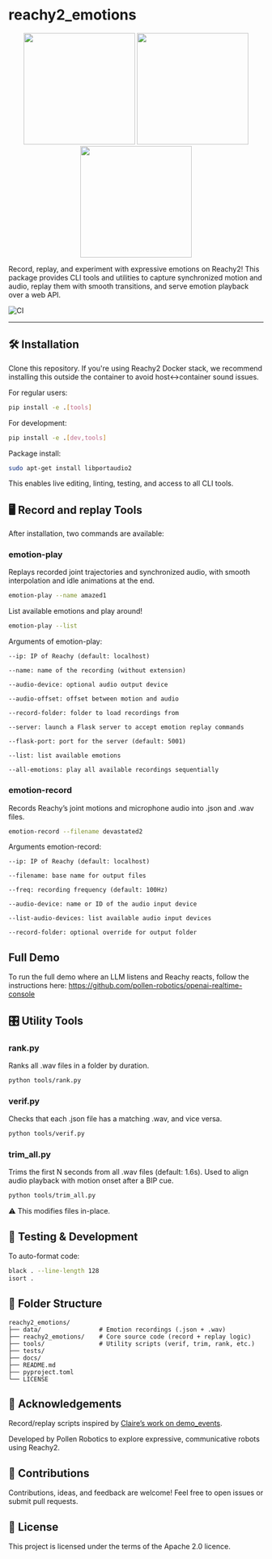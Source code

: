 # reachy2_emotions

<div align="center">
  <img src="docs/gifs/accueillant1-pink-small.gif" width="220"/>
  <img src="docs/gifs/gene1-deepblue-small.gif" width="220"/>
  <img src="docs/gifs/perdu1-yellow-small.gif" width="220"/>
</div>

Record, replay, and experiment with expressive emotions on Reachy2!
This package provides CLI tools and utilities to capture synchronized motion and audio, replay them with smooth transitions, and serve emotion playback over a web API.

![CI](https://github.com/pollen-robotics/reachy2_emotions/actions/workflows/lint.yml/badge.svg)


---


## 🛠 Installation

Clone this repository. If you're using Reachy2 Docker stack, we recommend installing this outside the container to avoid host<->container sound issues.

For regular users:

```bash
pip install -e .[tools]
```

For development:
```bash
pip install -e .[dev,tools]
```

Package install:
```bash
sudo apt-get install libportaudio2
```


This enables live editing, linting, testing, and access to all CLI tools.


## 🖥 Record and replay Tools

After installation, two commands are available:


### emotion-play

Replays recorded joint trajectories and synchronized audio, with smooth interpolation and idle animations at the end.

```bash
emotion-play --name amazed1
```

List available emotions and play around!

```bash
emotion-play --list
```

Arguments of emotion-play:

    --ip: IP of Reachy (default: localhost)

    --name: name of the recording (without extension)

    --audio-device: optional audio output device

    --audio-offset: offset between motion and audio

    --record-folder: folder to load recordings from

    --server: launch a Flask server to accept emotion replay commands

    --flask-port: port for the server (default: 5001)

    --list: list available emotions

    --all-emotions: play all available recordings sequentially

### emotion-record

Records Reachy’s joint motions and microphone audio into .json and .wav files.
```bash
emotion-record --filename devastated2
```

Arguments emotion-record:

    --ip: IP of Reachy (default: localhost)

    --filename: base name for output files

    --freq: recording frequency (default: 100Hz)

    --audio-device: name or ID of the audio input device

    --list-audio-devices: list available audio input devices

    --record-folder: optional override for output folder

## Full Demo
To run the full demo where an LLM listens and Reachy reacts, follow the instructions here:
https://github.com/pollen-robotics/openai-realtime-console

## 🎛 Utility Tools
### rank.py

Ranks all .wav files in a folder by duration.
```bash
python tools/rank.py
```

### verif.py

Checks that each .json file has a matching .wav, and vice versa.
```bash
python tools/verif.py
```

### trim_all.py

Trims the first N seconds from all .wav files (default: 1.6s).
Used to align audio playback with motion onset after a BIP cue.
```bash
python tools/trim_all.py
```

⚠️ This modifies files in-place.

## 🧪 Testing & Development

To auto-format code:
```bash
black . --line-length 128
isort .
```

## 📁 Folder Structure
```
reachy2_emotions/
├── data/                # Emotion recordings (.json + .wav)
├── reachy2_emotions/    # Core source code (record + replay logic)
├── tools/               # Utility scripts (verif, trim, rank, etc.)
├── tests/
├── docs/
├── README.md
├── pyproject.toml
└── LICENSE
```
## 🧬 Acknowledgements

Record/replay scripts inspired by [Claire’s work on demo_events](https://github.com/pollen-robotics/demo_events/tree/main).

Developed by Pollen Robotics to explore expressive, communicative robots using Reachy2.

## 📢 Contributions

Contributions, ideas, and feedback are welcome!
Feel free to open issues or submit pull requests.

## 🧾 License

This project is licensed under the terms of the Apache 2.0 licence.
